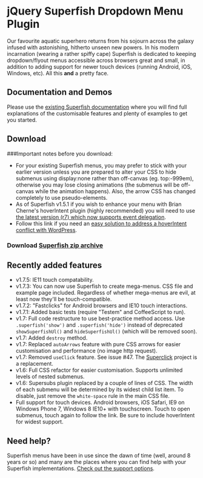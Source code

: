 # jQuery Superfish Dropdown Menu Plugin

Our favourite aquatic superhero returns from his sojourn across the galaxy infused with astonishing, hitherto unseen new powers. In his modern incarnation (wearing a rather spiffy cape) Superfish is dedicated to keeping dropdown/flyout menus accessible across browsers great and small, in addition to adding support for newer touch devices (running Android, iOS, Windows, etc). All this **and** a pretty face.

## Documentation and Demos

Please use the [existing Superfish documentation](http://users.tpg.com.au/j_birch/plugins/superfish/) where you will find full explanations of the customisable features and plenty of examples to get you started.

## Download

###Important notes before you download:
- For your existing Superfish menus, you may prefer to stick with your earlier version unless you are prepared to alter your CSS to hide submenus using display:none rather than off-canvas (eg. top:-999em), otherwise you may lose closing animations (the submenus will be off-canvas while the animation happens). Also, the arrow CSS has changed completely to use pseudo-elements.
- As of Superfish v1.5.1 if you wish to enhance your menu with Brian Cherne's hoverIntent plugin (highly recommended) you will need to use [the latest version (r7) which now supports event delegation](https://github.com/briancherne/jquery-hoverIntent).
- Follow this link if you need an [easy solution to address a hoverIntent conflict with WordPress](https://github.com/joeldbirch/superfish/issues/14#issuecomment-14554500).

### Download [Superfish zip archive](https://github.com/joeldbirch/superfish/archive/master.zip)

## Recently added features

- v1.7.5: IE11 touch compatability.
- v1.7.3: You can now use Superfish to create mega-menus. CSS file and example page included. Regardless of whether mega-menus are evil, at least now they'll be touch-compatible.
- v1.7.2: "Fastclicks" for Android browsers and IE10 touch interactions.
- v1.7.1: Added basic tests (require "Testem" and CoffeeScript to run).
- v1.7: Full code restructure to use best-practice method access. Use `.superfish('show')` and `.superfish('hide')` instead of deprecated `showSuperfishUl()` and `hideSuperfishUl()` (which will be removed soon).
- v1.7: Added `destroy` method.
- v1.7: Replaced `autoArrows` feature with pure CSS arrows for easier customisation and performance (no image http request).
- v1.7: Removed `useClick` feature. See issue #47. The [Superclick](https://github.com/joeldbirch/superclick) project is a replacement.
- v1.6: Full CSS refactor for easier customisation. Supports unlimited levels of nested submenus.
- v1.6: Supersubs plugin replaced by a couple of lines of CSS. The width of each submenu will be determined by its widest child list item. To disable, just remove the `white-space` rule in the main CSS file.
- Full support for touch devices. Android browsers, iOS Safari, IE9 on Windows Phone 7, Windows 8 IE10+ with touchscreen. Touch to open submenus, touch again to follow the link. Be sure to include hoverIntent for widest support.

## Need help?

Superfish menus have been in use since the dawn of time (well, around 8 years or so) and many are the places where you can find help with your Superfish implementations. [Check out the support options](http://users.tpg.com.au/j_birch/plugins/superfish/download/#support).
